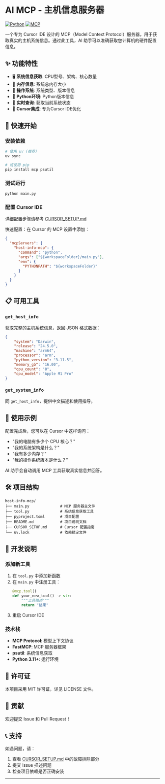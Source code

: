 # AI MCP - 主机信息服务器

[![Python](https://img.shields.io/badge/python-%3E%3D3.11-blue.svg)](https://www.python.org/)
[![MCP](https://img.shields.io/badge/MCP-1.10.1+-green.svg)](https://github.com/modelcontextprotocol/servers)

一个专为 Cursor IDE 设计的 MCP（Model Context Protocol）服务器，用于获取真实的主机系统信息。通过此工具，AI 助手可以准确获取您计算机的硬件配置信息。

## ✨ 功能特性

- 🖥️ **系统信息获取**: CPU型号、架构、核心数量
- 💾 **内存信息**: 系统总内存大小
- 🔧 **操作系统**: 系统类型、版本信息
- 🐍 **Python环境**: Python版本信息
- 🔄 **实时查询**: 获取当前系统状态
- 🎯 **Cursor集成**: 专为Cursor IDE优化

## 🚀 快速开始

### 安装依赖

```bash
# 使用 uv (推荐)
uv sync

# 或使用 pip
pip install mcp psutil
```

### 测试运行

```bash
python main.py
```

### 配置 Cursor IDE

详细配置步骤请参考 [CURSOR_SETUP.md](./CURSOR_SETUP.md)

快速配置：在 Cursor 的 MCP 设置中添加：

```json
{
  "mcpServers": {
    "host-info-mcp": {
      "command": "python",
      "args": ["${workspaceFolder}/main.py"],
      "env": {
        "PYTHONPATH": "${workspaceFolder}"
      }
    }
  }
}
```

## 📋 可用工具

### `get_host_info`
获取完整的主机系统信息，返回 JSON 格式数据：

```json
{
    "system": "Darwin",
    "release": "24.5.0",
    "machine": "arm64",
    "processor": "arm",
    "python_version": "3.11.5",
    "memory_gb": "16.00",
    "cpu_count": "8",
    "cpu_model": "Apple M1 Pro"
}
```

### `get_system_info`
同 `get_host_info`，提供中文描述和使用指导。

## 💬 使用示例

配置完成后，您可以在 Cursor 中这样询问：

- "我的电脑有多少个 CPU 核心？"
- "我的系统架构是什么？"
- "我有多少内存？"
- "我的操作系统版本是什么？"

AI 助手会自动调用 MCP 工具获取真实信息并回答。

## 🛠️ 项目结构

```
host-info-mcp/
├── main.py              # MCP 服务器主文件
├── tool.py              # 系统信息获取工具
├── pyproject.toml       # 项目配置
├── README.md            # 项目说明文档
├── CURSOR_SETUP.md      # Cursor 配置指南
└── uv.lock              # 依赖锁定文件
```

## 🔧 开发说明

### 添加新工具

1. 在 `tool.py` 中添加新函数
2. 在 `main.py` 中注册工具：
   ```python
   @mcp.tool()
   def your_new_tool() -> str:
       """工具描述"""
       return "结果"
   ```
3. 重启 Cursor IDE

### 技术栈

- **MCP Protocol**: 模型上下文协议
- **FastMCP**: MCP 服务器框架
- **psutil**: 系统信息获取
- **Python 3.11+**: 运行环境

## 📝 许可证

本项目采用 MIT 许可证，详见 LICENSE 文件。

## 🤝 贡献

欢迎提交 Issue 和 Pull Request！

## 📞 支持

如遇问题，请：
1. 查看 [CURSOR_SETUP.md](./CURSOR_SETUP.md) 中的故障排除部分
2. 提交 Issue 描述问题
3. 检查项目依赖是否正确安装

---

